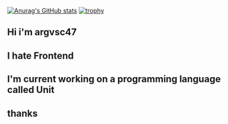 [![Anurag's GitHub stats](https://github-readme-stats.vercel.app/api?username=argvsc47)](https://github.com/anuraghazra/github-readme-stats)
[![trophy](https://github-profile-trophy.vercel.app/?username=argvsc47&theme=onedark)](https://github.com/ryo-ma/github-profile-trophy)

## Hi i'm argvsc47
## I hate Frontend
## I'm current working on a programming language called Unit
## thanks
